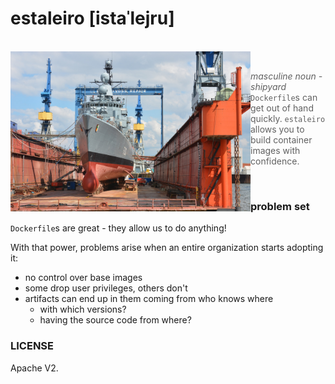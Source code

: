 # estaleiro [istaˈlejru]

<br />

<img align="left" width="384" height="256" src="https://github.com/cirocosta/estaleiro/raw/master/.github/shipyard.jpg" />

<br />


> *masculine noun - shipyard*
> `Dockerfile`s can get out of hand quickly.
> `estaleiro` allows you to build container images with confidence.


<br />



### problem set

`Dockerfile`s are great - they allow us to do anything!

With that power, problems arise when an entire organization starts adopting it:

- no control over base images
- some drop user privileges, others don't
- artifacts can end up in them coming from who knows where
  - with which versions?
  - having the source code from where?


### LICENSE

Apache V2.

